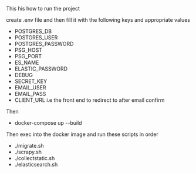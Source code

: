 
This his how to run the project

create .env file and then fill it with the following keys and appropriate values

* POSTGRES_DB
* POSTGRES_USER
* POSTGRES_PASSWORD
* PSG_HOST
* PSG_PORT
* ES_NAME
* ELASTIC_PASSWORD
* DEBUG
* SECRET_KEY
* EMAIL_USER
* EMAIL_PASS
* CLIENT_URL i.e the front end to redirect to after email confirm

Then

* docker-compose up --build

Then exec into the docker image and run these scripts in order

* ./migrate.sh
* ./scrapy.sh
* ./collectstatic.sh
* ./elasticsearch.sh

